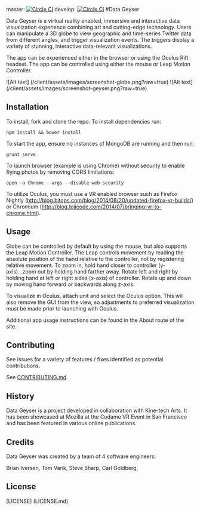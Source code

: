 master: [![Circle CI](https://circleci.com/gh/HR-Data-Geyser/Data-Geyser/tree/master.png?style=badge&circle-token=6cffbaab360c3e24eeb4b3fffe1afb7da7c389ff)](https://circleci.com/gh/HR-Data-Geyser/Data-Geyser/tree/master) develop: [![Circle CI](https://circleci.com/gh/HR-Data-Geyser/Data-Geyser/tree/develop.png?style=badge&circle-token=6cffbaab360c3e24eeb4b3fffe1afb7da7c389ff)](https://circleci.com/gh/HR-Data-Geyser/Data-Geyser/tree/develop)
#Data Geyser

Data Geyser is a virtual reality enabled, immersive and interactive data visualization experience combining art and cutting-edge technology. Users can manipulate a 3D globe to view geographic and time-series Twitter data from different angles, and trigger visualization events. The triggers display a variety of stunning, interactive data-relevant visualizations.

The app can be experienced either in the browser or using the Oculus Rift headset. The app can be controlled using either the mouse or Leap Motion Controller.

![Alt text] (/client/assets/images/screenshot-globe.png?raw=true)
![Alt text] (/client/assets/images/screenshot-geyser.png?raw=true)

## Installation

To install, fork and clone the repo. To install dependencies run:

```
npm install && bower install
```

To start the app, ensure no instances of MongoDB are running and then run:

```
grunt serve
```

To launch browser (example is using Chrome) without security to enable flying photos by removing CORS limitations: 

```
open -a Chrome --args --disable-web-security
```

To utilize Oculus, you must use a VR enabled browser such as Firefox Nightly (http://blog.bitops.com/blog/2014/08/20/updated-firefox-vr-builds/) or Chromium (http://blog.tojicode.com/2014/07/bringing-vr-to-chrome.html). 
## Usage

Globe can be controlled by default by using the mouse, but also supports the Leap Motion Controller. The Leap controls movement by reading the absolute position of the hand relative to the controller, not by registering relative movement. To zoom in, hold hand closer to controller (y-axis)...zoom out by holding hand farther away. Rotate left and right by holding hand at left or right sides (x-axis) of controller. Rotate up and down by moving hand forward or backwards along z-axis.

To visualize in Oculus, attach unit and select the Oculus option. This will also remove the GUI from the view, so adjustments to preferred visualization must be made prior to launching with Oculus. 

Additional app usage instructions can be found in the About route of the site.

## Contributing

See issues for a variety of features / fixes identified as potential contributions.

See [CONTRIBUTING.md](CONTRIBUTING.md).

## History

Data Geyser is a project developed in collaboration with Kine-tech Arts. It has been showcased at Mozilla at the Codame VR Event in San Francisco and has been featured in various online publications.

## Credits

Data Geyser was created by a team of 4 software engineers:

Brian Iversen, 
Tom Varik, 
Steve Sharp, 
Carl Goldberg, 

## License

[LICENSE] (LICENSE.md)